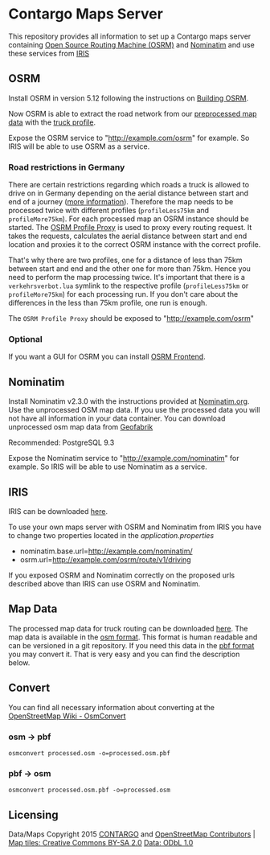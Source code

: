 # Contargo Maps Server

This repository provides all information to set up a Contargo maps server containing [Open Source Routing Machine (OSRM)](https://github.com/Project-OSRM/) and [Nominatim](http://www.nominatim.org/) and use these services from [IRIS](https://github.com/Contargo/iris)

## OSRM

Install OSRM in version 5.12 following the instructions on [Building OSRM](https://github.com/Project-OSRM/osrm-backend/wiki/Building-OSRM).

Now OSRM is able to extract the road network from our [preprocessed map data](#map-data) with the [truck profile](./contargo_truck.lua).

Expose the OSRM service to "http://example.com/osrm" for example. So IRIS will be able to use OSRM as a service.

### Road restrictions in Germany

There are certain restrictions regarding which roads a truck is allowed to drive on in Germany depending on the aerial distance between start and end of a journey ([more information](https://www.buzer.de/gesetz/10526/a179871.htm)).
Therefore the map needs to be processed twice with different profiles (`profileLess75km` and `profileMore75km`). For each processed map an OSRM instance should be started. The [OSRM Profile Proxy](https://github.com/Contargo/osrm-profile-proxy) is used to proxy every routing request. It takes the requests, calculates the aerial distance between start and end location and proxies it to the correct OSRM instance with the correct profile.

That's why there are two profiles, one for a distance of less than 75km between start and end and the other one for more than 75km. Hence you need to perform the map processing twice. It's important that there is a `verkehrsverbot.lua` symlink to the respective profile (`profileLess75km` or `profileMore75km`) for each processing run. If you don't care about the differences in the less than 75km profile, one run is enough.

The `OSRM Profile Proxy` should be exposed to "http://example.com/osrm"

### Optional

If you want a GUI for OSRM you can install [OSRM Frontend](https://github.com/Project-OSRM/osrm-frontend).

## Nominatim

Install Nominatim v2.3.0 with the instructions provided at [Nominatim.org](http://www.nominatim.org/). Use the unprocessed OSM map data. If you use the processed data you will not have all information in your data container. You can download unprocessed osm map data from [Geofabrik](http://download.geofabrik.de/)

Recommended: PostgreSQL 9.3

Expose the Nominatim service to "http://example.com/nominatim" for example. So IRIS will be able to use Nominatim as a service.


## IRIS

IRIS can be downloaded [here](https://github.com/Contargo/iris).

To use your own maps server with OSRM and Nominatim from IRIS you have to change two properties located in the *application.properties*

* nominatim.base.url=http://example.com/nominatim/
* osrm.url=http://example.com/osrm/route/v1/driving

If you exposed OSRM and Nominatim correctly on the proposed urls described above than IRIS can use OSRM and Nominatim.

## Map Data

The processed map data for truck routing can be downloaded [here](http://maps.contargo.net/maps/). The map data is available in the [osm format](http://wiki.openstreetmap.org/wiki/OSM_XML). This format is human readable and can be versioned in a git repository. If you need this data in the [pbf format](http://wiki.openstreetmap.org/wiki/PBF_Format) you may convert it. That is very easy and you can find the description below.

## Convert

You can find all necessary information about converting at the [OpenStreetMap Wiki - OsmConvert](http://wiki.openstreetmap.org/wiki/Osmconvert)

### osm -> pbf

`osmconvert processed.osm -o=processed.osm.pbf`

### pbf -> osm

`osmconvert processed.osm.pbf -o=processed.osm`

## Licensing

Data/Maps Copyright 2015 [CONTARGO](http://www.contargo.net) and [OpenStreetMap Contributors](http://www.openstreetmap.org) | [Map tiles: Creative Commons BY-SA 2.0](http://creativecommons.org/licenses/by-sa/2.0/) [Data: ODbL 1.0](http://opendatacommons.org/licenses/odbl/)
